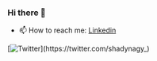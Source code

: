 ### Hi there 👋

- 📫 How to reach me: [Linkedin](https://www.linkedin.com/in/shadynagy/)

[![Twitter](https://img.shields.io/twitter/url/https/twitter.com/shadynagy_.svg?style=social&label=Follow%20shadynagy_)](https://twitter.com/shadynagy_)

<!--
**ShadyNagy/ShadyNagy** is a ✨ _special_ ✨ repository because its `README.md` (this file) appears on your GitHub profile.

Here are some ideas to get you started:

- 🔭 I’m currently working on ...
- 🌱 I’m currently learning ...
- 👯 I’m looking to collaborate on ...
- 🤔 I’m looking for help with ...
- 💬 Ask me about ...
- 📫 How to reach me: ...
- 😄 Pronouns: ...
- ⚡ Fun fact: ...
-->
